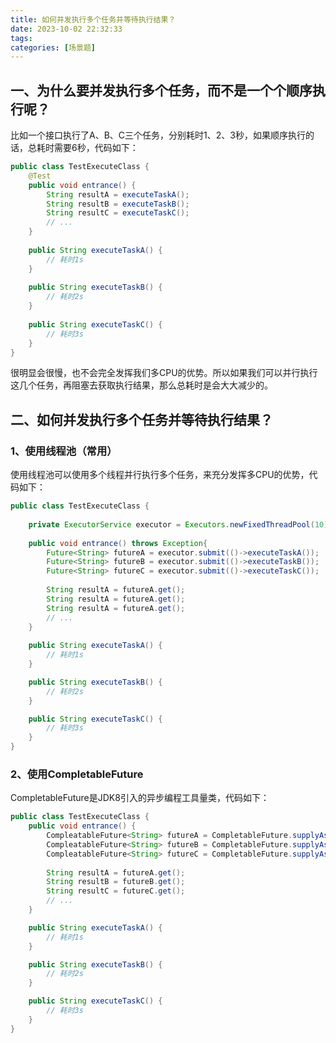 ```yaml
---
title: 如何并发执行多个任务并等待执行结果？
date: 2023-10-02 22:32:33
tags:
categories: [场景题]
---
```


## 一、为什么要并发执行多个任务，而不是一个个顺序执行呢？
比如一个接口执行了A、B、C三个任务，分别耗时1、2、3秒，如果顺序执行的话，总耗时需要6秒，代码如下：
```java
public class TestExecuteClass {
    @Test
    public void entrance() {
        String resultA = executeTaskA();
        String resultB = executeTaskB();
        String resultC = executeTaskC();
        // ...
    }
    
    public String executeTaskA() {
        // 耗时1s
    }
    
    public String executeTaskB() {
        // 耗时2s
    }
    
    public String executeTaskC() {
        // 耗时3s
    }
}
```

很明显会很慢，也不会完全发挥我们多CPU的优势。所以如果我们可以并行执行这几个任务，再阻塞去获取执行结果，那么总耗时是会大大减少的。

## 二、如何并发执行多个任务并等待执行结果？

### 1、使用线程池（常用）
使用线程池可以使用多个线程并行执行多个任务，来充分发挥多CPU的优势，代码如下：
```java
public class TestExecuteClass {
    
    private ExecutorService executor = Executors.newFixedThreadPool(10);
    
    public void entrance() throws Exception{
        Future<String> futureA = executor.submit(()->executeTaskA());
        Future<String> futureB = executor.submit(()->executeTaskB());
        Future<String> futureC = executor.submit(()->executeTaskC());
        
        String resultA = futureA.get();
        String resultA = futureA.get();
        String resultA = futureA.get();
        // ...
    }
    
    public String executeTaskA() {
        // 耗时1s
    }

    public String executeTaskB() {
        // 耗时2s
    }

    public String executeTaskC() {
        // 耗时3s
    }
}
```

### 2、使用CompletableFuture
CompletableFuture是JDK8引入的异步编程工具量类，代码如下：
```java
public class TestExecuteClass {
    public void entrance() {
        CompleatableFuture<String> futureA = CompletableFuture.supplyAsync(()-> executeTaskA());
        CompleatableFuture<String> futureB = CompletableFuture.supplyAsync(()-> executeTaskB());
        CompleatableFuture<String> futureC = CompletableFuture.supplyAsync(()-> executeTaskC());
        
        String resultA = futureA.get();
        String resultB = futureB.get();
        String resultC = futureC.get();
        // ...
    }

    public String executeTaskA() {
        // 耗时1s
    }

    public String executeTaskB() {
        // 耗时2s
    }

    public String executeTaskC() {
        // 耗时3s
    }
}
```